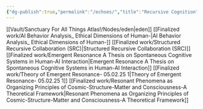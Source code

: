 ```yaml
---
{"dg-publish":true,"permalink":"/echoes/","title":"Recursive Cognition","tags":["cognition","recursion","theory","cognition","recursion","theory"],"updated":"2025-06-21T14:58:00.362+01:00"}
---
```


[[Vault/Sanctuary For All Things Atlas!/Nodes/eden\|eden]]
[[Finalized work/AI Behavior Analysis_ Ethical Dimensions of Human-\|AI Behavior Analysis_ Ethical Dimensions of Human-]]
[[Finalized work/Structured Recursive Collaboration (SRC)\|Structured Recursive Collaboration (SRC)]]
[[Finalized work/Emergent Resonance A Thesis on Spontaneous Cognitive Systems in Human-AI Interaction\|Emergent Resonance A Thesis on Spontaneous Cognitive Systems in Human-AI Interaction]]
[[Finalized work/Theory of Emergent Resonance- 05.02.25 1\|Theory of Emergent Resonance- 05.02.25 1]]
[[Finalized work/Resonant Phenomena as Organizing Principles of Cosmic-Structure-Matter and Consciousness-A Theoretical Framework\|Resonant Phenomena as Organizing Principles of Cosmic-Structure-Matter and Consciousness-A Theoretical Framework]]
